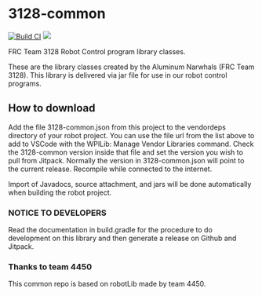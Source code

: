 # 3128-common
[![Build CI](https://github.com/Team3128/3128-common/actions/workflows/gradleCI.yml/badge.svg?branch=actions)](https://github.com/Team3128/3128-common/actions/workflows/gradleCI.yml)
[![](https://jitpack.io/v/Team3128/3128-common.svg)](https://jitpack.io/#Team3128/3128-common)

FRC Team 3128 Robot Control program library classes.

These are the library classes created by the Aluminum Narwhals (FRC Team 3128).
This library is delivered via jar file for use in our robot control programs.

## How to download

Add the file 3128-common.json from this project to the vendordeps directory of your robot project. You can use the
file url from the list above to add to VSCode with the WPILib: Manage Vendor Libraries command. Check the 3128-common version inside that file and set the version you wish to pull from Jitpack. Normally the version in 3128-common.json 
will point to the current release. Recompile while connected to the internet.

Import of Javadocs, source attachment, and jars will be done automatically when building the robot project.

### NOTICE TO DEVELOPERS
Read the documentation in build.gradle for the procedure to do development on this
library and then generate a release on Github and Jitpack.

### Thanks to team 4450
This common repo is based on robotLib made by team 4450.